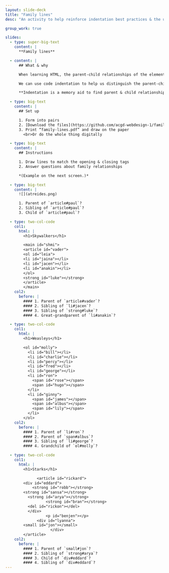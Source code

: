 ```yaml
---
layout: slide-deck
title: "Family lines"
desc: "An activity to help reinforce indentation best practices & the understanding of parent-child relationships in HTML."

group_work: true

slides:
  - type: super-big-text
    content: |
      **Family lines**

  - content: |
      ## What & why

      When learning HTML, the parent-child relationships of the elements is critical to good structure & code understanding.

      We can use code indentation to help us distinguish the parent-child relationships in HTML and reinforce the structure of our code.

      **Indentation is a memory aid to find parent & child relationships.**

  - type: big-text
    content: |
      ## Set up

      1. Form into pairs
      2. [Download the files](https://github.com/acgd-webdesign-1/family-lines/archive/master.zip)
      3. Print “family-lines.pdf” and draw on the paper
        <br>Or do the whole thing digitally

  - type: big-text
    content: |
      ## Instructions

      1. Draw lines to match the opening & closing tags
      2. Answer questions about family relationships

      *(Example on the next screen.)*

  - type: big-text
    content: |
      ![](atreides.png)

      1. Parent of `article#paul`?
      2. Sibling of `article#paul`?
      3. Child of `article#paul`?

  - type: two-col-code
    col1:
      html: |
        <h1>Skywalkers</h1>

        <main id="shmi">
        <article id="vader">
        <ol id="leia">
        <li id="jaina"></li>
        <li id="jacen"></li>
        <li id="anakin"></li>
        </ol>
        <strong id="luke"></strong>
        </article>
        </main>
    col2:
      before: |
        #### 1. Parent of `article#vader`?
        #### 2. Sibling of `li#jacen`?
        #### 3. Sibling of `strong#luke`?
        #### 4. Great-grandparent of `li#anakin`?

  - type: two-col-code
    col1:
      html: |
        <h1>Weasleys</h1>

        <ol id="molly">
          <li id="bill"></li>
          <li id="charlie"></li>
          <li id="percy"></li>
          <li id="fred"></li>
          <li id="george"></li>
          <li id="ron">
            <span id="rose"></span>
            <span id="hugo"></span>
          </li>
          <li id="ginny">
            <span id="james"></span>
            <span id="albus"></span>
            <span id="lily"></span>
          </li>
        </ol>
    col2:
      before: |
        #### 1. Parent of `li#ron`?
        #### 2. Parent of `span#albus`?
        #### 3. Sibling of `li#george`?
        #### 4. Grandchild of `ol#molly`?

  - type: two-col-code
    col1:
      html: |
        <h1>Starks</h1>

              <article id="rickard">
        <div id="eddard">
            <strong id="robb"></strong>
        <strong id="sansa"></strong>
          <strong id="arya"></strong>
                  <strong id="bran"></strong>
          <del id="rickon"></del>
          </div>
                  <p id="benjen"></p>
              <div id="lyanna">
        <small id="jon"></small>
                    </div>
        </article>
    col2:
      before: |
        #### 1. Parent of `small#jon`?
        #### 2. Sibling of `strong#arya`?
        #### 3. Child of `div#eddard`?
        #### 4. Sibling of `div#eddard`?
---
```

